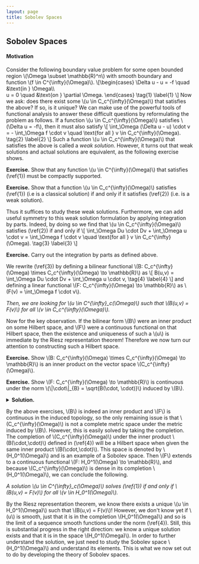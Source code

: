 ```yaml
---
layout: page
title: Sobolev Spaces
---
```


## Sobolev Spaces

#### Motivation

Consider the following boundary value problem for some open bounded region \\(\Omega \subset  \mathbb{R}^n\\) with smooth boundary and function \\(f \in C^{\infty}(\Omega)\\).
\\[\begin{cases}
    \Delta u - u = -f \quad &\text{in } \Omega\\\\\
    u = 0 \quad &\text{on } \partial \Omega.
\end{cases}
\tag{1}
\label{1}
\\]
Now we ask: does there exist some \\(u \in C_c^{\infty}(\Omega)\\) that satisfies the above? If so, is it unique? We can make use of the powerful tools of functional analysis to answer these difficult questions by reformulating the problem as follows. If a function \\(u \in C_c^{\infty}(\Omega)\\) satisfies \\(\Delta u = -f\\), then it must also satisfy
\\[
    \int_\Omega (\Delta u - u) \cdot v = - \int_\Omega f \cdot v \quad \text{for all } v \in C_c^{\infty}(\Omega).
    \tag{2}
    \label{2}
\\]
Such a function \\(u \in C_c^{\infty}(\Omega)\\) that satisfies the above is called a *weak solution*. However, it turns out that weak solutions and actual solutions are equivalent, as the following exercise shows.

**Exercise.** Show that any function \\(u \in C^{\infty}(\Omega)\\) that satisfies (\ref{1}) must be compactly supported.

**Exercise.** Show that a function \\(u \in C_c^{\infty}(\Omega)\\) satisfies (\ref{1}) (i.e is a classical solution) if and only if it satisfies (\ref{2}) (i.e. is a weak solution).

Thus it suffices to study these weak solutions. Furthermore, we can add useful symmetry to this weak solution formulation by applying integration by parts. Indeed, by doing so we find that \\(u \in C_c^{\infty}(\Omega)\\) satisfies (\ref{2}) if and only if
\\[
    \int_\Omega Du \cdot Dv + \int_\Omega u \cdot v = \int_\Omega f \cdot v \quad \text{for all } v \in C_c^{\infty}(\Omega).
    \tag{3}
    \label{3}
\\]

**Exercise.** Carry out the integration by parts as defined above.

We rewrite (\ref{3}) by defining a bilinear functional \\(B: C_c^{\infty}(\Omega) \times C_c^{\infty}(\Omega) \to \mathbb{R}\\) as
\\[
    B(u,v) = \int_\Omega Du \cdot Dv + \int_\Omega u \cdot v,
    \tag{4}
    \label{4}
\\]
and defining a linear functional \\(F: C_c^{\infty}(\Omega) \to \mathbb{R}\\) as \\(F(v) = \int_\Omega f \cdot v\\).

*Then, we are looking for \\(u \in C^{\infty}_c(\Omega)\\) such that \\(B(u,v) = F(v)\\) for all \\(v \in C\_c^{\infty}(\Omega)\\).*

Now for the key observation. If the bilinear form \\(B\\) were an inner product on some Hilbert space, and \\(F\\) were a continuous functional on that Hilbert space, then the existence and uniqueness of such a \\(u\\) is immediate by the Riesz representation theorem! Therefore we now turn our attention to constructing such a Hilbert space.

**Exercise.** Show \\(B: C_c^{\infty}(\Omega) \times C_c^{\infty}(\Omega) \to \mathbb{R}\\) is an inner product on the vector space \\(C_c^{\infty}(\Omega)\\).

**Exercise.** Show \\(F: C_c^{\infty}(\Omega) \to \mathbb{R}\\) is continuous under the norm \\(\\|\cdot\\|_{B} = \sqrt{B(\cdot, \cdot)}\\) induced by \\(B\\).

<details>
<summary><b>Solution.</b></summary>
Use the definition of \(F\), Cauchy-Schwarz, and the estimate \(\|v\|_{\mathcal{L}^2(\Omega)} \leq \|v\|_B\) to find
\[
    F(v) = (f,v)_{\mathcal{L}^2(\Omega)} \leq \|f\|_{\mathcal{L}^2(\Omega)}\|v\|_{\mathcal{L}^2(\Omega)} \leq \|f\|_{\mathcal{L}^2(\Omega)}\|v\|_B.
\]
</details>

By the above exercises, \\(B\\) is indeed an inner product and \\(F\\) is continuous in the induced topology, so the only remaining issue is that \\(C_c^{\infty}(\Omega)\\) is not a complete metric space under the metric induced by \\(B\\). However, this is easily solved by taking the completion. The completion of \\(C_c^{\infty}(\Omega)\\) under the inner product \\(B(\cdot,\cdot)\\) defined in (\ref{4}) will be a Hilbert space when given the same inner product \\(B(\cdot,\cdot)\\). This space is denoted by \\(H_0^1(\Omega)\\) and is an example of a Sobolev space. Then \\(F\\) extends to a continuous functional \\(F: H_0^1(\Omega) \to \mathbb{R}\\), and because \\(C_c^{\infty}(\Omega)\\) is dense in its completion \\(H_0^1(\Omega)\\), we can conclude the following.

*A solution \\(u \in C^{\infty}_c(\Omega)\\) solves (\ref{1}) if and only if \\(B(u,v) = F(v)\\) for all \\(v \in H_0^1(\Omega)\\).*

By the Riesz representation theorem, we know there exists a unique \\(u \in H_0^1(\Omega)\\) such that \\(B(u,v) = F(v)\\)! However, we don't know yet if \\(u\\) is smooth, just that it is in the completion \\(H_0^1(\Omega)\\) and so is the limit of a sequence smooth functions under the norm (\ref{4}). Still, this is substantial progress in the right direction: we know a unique solution exists and that it is in the space \\(H_0^1(\Omega)\\). In order to further understand the solution, we just need to study the Sobolev space \\(H_0^1(\Omega)\\) and understand its elements. This is what we now set out to do by developing the theory of Sobolev spaces.